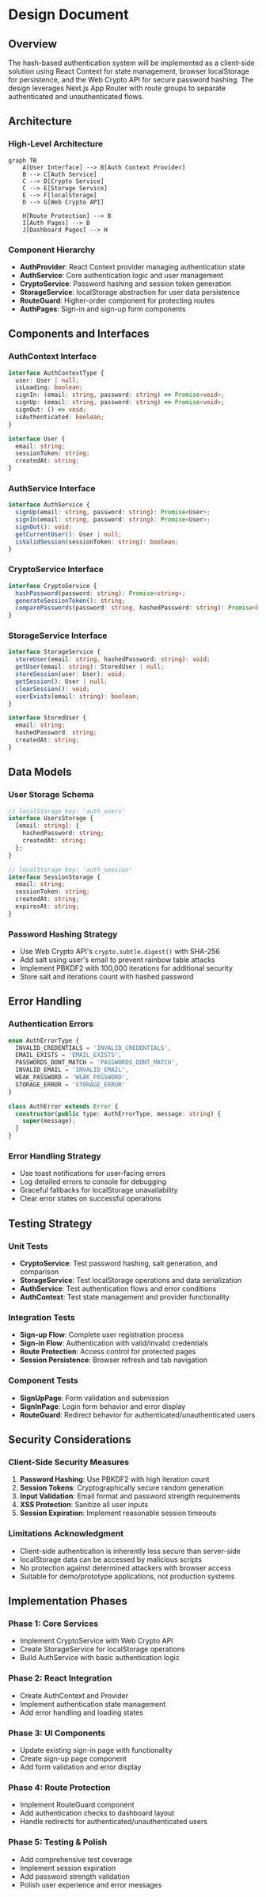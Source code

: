 # Design Document

## Overview

The hash-based authentication system will be implemented as a client-side solution using React Context for state management, browser localStorage for persistence, and the Web Crypto API for secure password hashing. The design leverages Next.js App Router with route groups to separate authenticated and unauthenticated flows.

## Architecture

### High-Level Architecture

```mermaid
graph TB
    A[User Interface] --> B[Auth Context Provider]
    B --> C[Auth Service]
    C --> D[Crypto Service]
    C --> E[Storage Service]
    E --> F[localStorage]
    D --> G[Web Crypto API]
    
    H[Route Protection] --> B
    I[Auth Pages] --> B
    J[Dashboard Pages] --> H
```

### Component Hierarchy

- **AuthProvider**: React Context provider managing authentication state
- **AuthService**: Core authentication logic and user management
- **CryptoService**: Password hashing and session token generation
- **StorageService**: localStorage abstraction for user data persistence
- **RouteGuard**: Higher-order component for protecting routes
- **AuthPages**: Sign-in and sign-up form components

## Components and Interfaces

### AuthContext Interface

```typescript
interface AuthContextType {
  user: User | null;
  isLoading: boolean;
  signIn: (email: string, password: string) => Promise<void>;
  signUp: (email: string, password: string) => Promise<void>;
  signOut: () => void;
  isAuthenticated: boolean;
}

interface User {
  email: string;
  sessionToken: string;
  createdAt: string;
}
```

### AuthService Interface

```typescript
interface AuthService {
  signUp(email: string, password: string): Promise<User>;
  signIn(email: string, password: string): Promise<User>;
  signOut(): void;
  getCurrentUser(): User | null;
  isValidSession(sessionToken: string): boolean;
}
```

### CryptoService Interface

```typescript
interface CryptoService {
  hashPassword(password: string): Promise<string>;
  generateSessionToken(): string;
  comparePasswords(password: string, hashedPassword: string): Promise<boolean>;
}
```

### StorageService Interface

```typescript
interface StorageService {
  storeUser(email: string, hashedPassword: string): void;
  getUser(email: string): StoredUser | null;
  storeSession(user: User): void;
  getSession(): User | null;
  clearSession(): void;
  userExists(email: string): boolean;
}

interface StoredUser {
  email: string;
  hashedPassword: string;
  createdAt: string;
}
```

## Data Models

### User Storage Schema

```typescript
// localStorage key: 'auth_users'
interface UsersStorage {
  [email: string]: {
    hashedPassword: string;
    createdAt: string;
  };
}

// localStorage key: 'auth_session'
interface SessionStorage {
  email: string;
  sessionToken: string;
  createdAt: string;
  expiresAt: string;
}
```

### Password Hashing Strategy

- Use Web Crypto API's `crypto.subtle.digest()` with SHA-256
- Add salt using user's email to prevent rainbow table attacks
- Implement PBKDF2 with 100,000 iterations for additional security
- Store salt and iterations count with hashed password

## Error Handling

### Authentication Errors

```typescript
enum AuthErrorType {
  INVALID_CREDENTIALS = 'INVALID_CREDENTIALS',
  EMAIL_EXISTS = 'EMAIL_EXISTS',
  PASSWORDS_DONT_MATCH = 'PASSWORDS_DONT_MATCH',
  INVALID_EMAIL = 'INVALID_EMAIL',
  WEAK_PASSWORD = 'WEAK_PASSWORD',
  STORAGE_ERROR = 'STORAGE_ERROR'
}

class AuthError extends Error {
  constructor(public type: AuthErrorType, message: string) {
    super(message);
  }
}
```

### Error Handling Strategy

- Use toast notifications for user-facing errors
- Log detailed errors to console for debugging
- Graceful fallbacks for localStorage unavailability
- Clear error states on successful operations

## Testing Strategy

### Unit Tests

- **CryptoService**: Test password hashing, salt generation, and comparison
- **StorageService**: Test localStorage operations and data serialization
- **AuthService**: Test authentication flows and error conditions
- **AuthContext**: Test state management and provider functionality

### Integration Tests

- **Sign-up Flow**: Complete user registration process
- **Sign-in Flow**: Authentication with valid/invalid credentials
- **Route Protection**: Access control for protected pages
- **Session Persistence**: Browser refresh and tab navigation

### Component Tests

- **SignUpPage**: Form validation and submission
- **SignInPage**: Login form behavior and error display
- **RouteGuard**: Redirect behavior for authenticated/unauthenticated users

## Security Considerations

### Client-Side Security Measures

1. **Password Hashing**: Use PBKDF2 with high iteration count
2. **Session Tokens**: Cryptographically secure random generation
3. **Input Validation**: Email format and password strength requirements
4. **XSS Protection**: Sanitize all user inputs
5. **Session Expiration**: Implement reasonable session timeouts

### Limitations Acknowledgment

- Client-side authentication is inherently less secure than server-side
- localStorage data can be accessed by malicious scripts
- No protection against determined attackers with browser access
- Suitable for demo/prototype applications, not production systems

## Implementation Phases

### Phase 1: Core Services
- Implement CryptoService with Web Crypto API
- Create StorageService for localStorage operations
- Build AuthService with basic authentication logic

### Phase 2: React Integration
- Create AuthContext and Provider
- Implement authentication state management
- Add error handling and loading states

### Phase 3: UI Components
- Update existing sign-in page with functionality
- Create sign-up page component
- Add form validation and error display

### Phase 4: Route Protection
- Implement RouteGuard component
- Add authentication checks to dashboard layout
- Handle redirects for authenticated/unauthenticated users

### Phase 5: Testing & Polish
- Add comprehensive test coverage
- Implement session expiration
- Add password strength validation
- Polish user experience and error messages